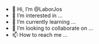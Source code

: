 - 👋 Hi, I’m @LaborJos
- 👀 I’m interested in ...
- 🌱 I’m currently learning ...
- 💞️ I’m looking to collaborate on ...
- 📫 How to reach me ...

<!---
LaborJos/LaborJos is a ✨ special ✨ repository because its `README.md` (this file) appears on your GitHub profile.
You can click the Preview link to take a look at your changes.
--->
